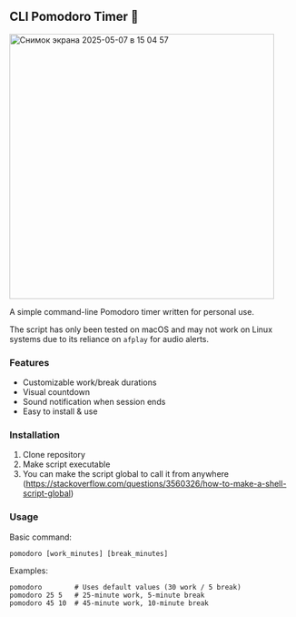 ## CLI Pomodoro Timer 🍅

<img width="466" alt="Снимок экрана 2025-05-07 в 15 04 57" src="https://github.com/user-attachments/assets/10120559-b4d3-4d09-91ed-33c34a5fda9c" />


A simple command-line Pomodoro timer written for personal use.

The script has only been tested on macOS and may not work on Linux systems due to its reliance on `afplay` for audio alerts.

### Features
- Customizable work/break durations
- Visual countdown
- Sound notification when session ends
- Easy to install & use

### Installation
1. Clone repository
2. Make script executable
3. You can make the script global to call it from anywhere (https://stackoverflow.com/questions/3560326/how-to-make-a-shell-script-global)

### Usage
Basic command:
```shell
pomodoro [work_minutes] [break_minutes]
```

Examples:
```shell
pomodoro        # Uses default values (30 work / 5 break)
pomodoro 25 5   # 25-minute work, 5-minute break
pomodoro 45 10  # 45-minute work, 10-minute break
```
